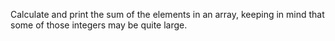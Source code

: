 Calculate and print the sum of the elements in an array, keeping in mind that some of those integers may be quite large.